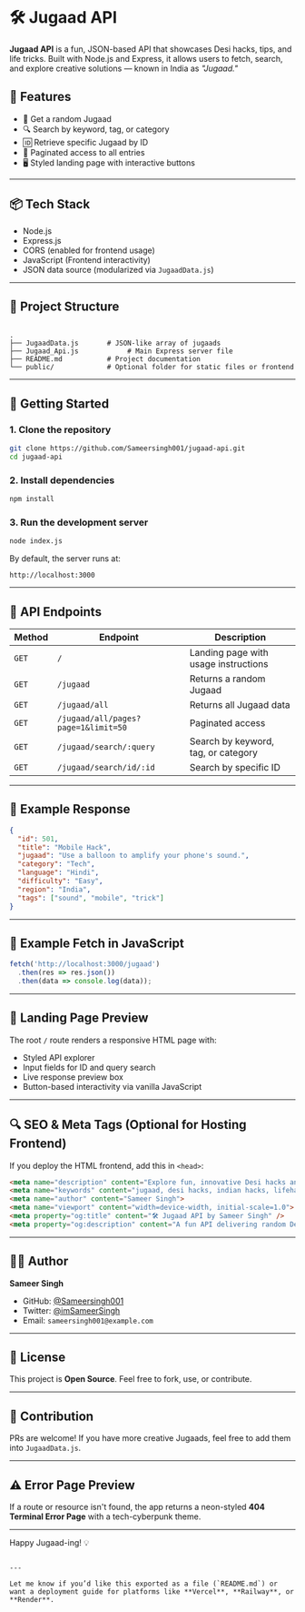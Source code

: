 
# 🛠️ Jugaad API

**Jugaad API** is a fun, JSON-based API that showcases Desi hacks, tips, and life tricks. Built with Node.js and Express, it allows users to fetch, search, and explore creative solutions — known in India as *"Jugaad."*


## 🌟 Features

- 🔀 Get a random Jugaad
- 🔍 Search by keyword, tag, or category
- 🆔 Retrieve specific Jugaad by ID
- 📜 Paginated access to all entries
- 🖥️ Styled landing page with interactive buttons

---

## 📦 Tech Stack

- Node.js
- Express.js
- CORS (enabled for frontend usage)
- JavaScript (Frontend interactivity)
- JSON data source (modularized via `JugaadData.js`)

---

## 📁 Project Structure

```

.
├── JugaadData.js       # JSON-like array of jugaads
├── Jugaad_Api.js            # Main Express server file
├── README.md           # Project documentation
└── public/             # Optional folder for static files or frontend

````

---

## 🚀 Getting Started

### 1. Clone the repository

```bash
git clone https://github.com/Sameersingh001/jugaad-api.git
cd jugaad-api
````

### 2. Install dependencies

```bash
npm install
```

### 3. Run the development server

```bash
node index.js
```

By default, the server runs at:

```
http://localhost:3000
```

---

## 📌 API Endpoints

| Method | Endpoint                            | Description                          |
| ------ | ----------------------------------- | ------------------------------------ |
| `GET`  | `/`                                 | Landing page with usage instructions |
| `GET`  | `/jugaad`                           | Returns a random Jugaad              |
| `GET`  | `/jugaad/all`                       | Returns all Jugaad data              |
| `GET`  | `/jugaad/all/pages?page=1&limit=50` | Paginated access                     |
| `GET`  | `/jugaad/search/:query`             | Search by keyword, tag, or category  |
| `GET`  | `/jugaad/search/id/:id`             | Search by specific ID                |

---

## 🧪 Example Response

```json
{
  "id": 501,
  "title": "Mobile Hack",
  "jugaad": "Use a balloon to amplify your phone's sound.",
  "category": "Tech",
  "language": "Hindi",
  "difficulty": "Easy",
  "region": "India",
  "tags": ["sound", "mobile", "trick"]
}
```

---

## 📄 Example Fetch in JavaScript

```js
fetch('http://localhost:3000/jugaad')
  .then(res => res.json())
  .then(data => console.log(data));
```

---

## 📸 Landing Page Preview

The root `/` route renders a responsive HTML page with:

* Styled API explorer
* Input fields for ID and query search
* Live response preview box
* Button-based interactivity via vanilla JavaScript

---

## 🔍 SEO & Meta Tags (Optional for Hosting Frontend)

If you deploy the HTML frontend, add this in `<head>`:

```html
<meta name="description" content="Explore fun, innovative Desi hacks and Jugaads via this JSON API. Built by Sameer Singh.">
<meta name="keywords" content="jugaad, desi hacks, indian hacks, lifehacks, tech tricks, JSON API, open source">
<meta name="author" content="Sameer Singh">
<meta name="viewport" content="width=device-width, initial-scale=1.0">
<meta property="og:title" content="🛠️ Jugaad API by Sameer Singh" />
<meta property="og:description" content="A fun API delivering random Desi hacks (Jugaad) using Node.js and Express." />
```

---

## 👨‍💻 Author

**Sameer Singh**

* GitHub: [@Sameersingh001](https://github.com/Sameersingh001)
* Twitter: [@imSameerSingh](https://twitter.com/imSameerSingh)
* Email: `sameersingh001@example.com`

---

## 📜 License

This project is **Open Source**. Feel free to fork, use, or contribute.

---

## 🤝 Contribution

PRs are welcome! If you have more creative Jugaads, feel free to add them into `JugaadData.js`.

---

## ⚠️ Error Page Preview

If a route or resource isn't found, the app returns a neon-styled **404 Terminal Error Page** with a tech-cyberpunk theme.

---

Happy Jugaad-ing! 💡

```

---

Let me know if you’d like this exported as a file (`README.md`) or want a deployment guide for platforms like **Vercel**, **Railway**, or **Render**.
```
